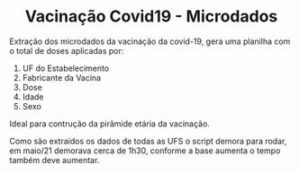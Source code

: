 <h1 align="center">Vacinação Covid19 - Microdados</h1>

Extração dos microdados da vacinação da covid-19, gera uma planilha com o total de doses aplicadas por:

1. UF do Estabelecimento
2. Fabricante da Vacina
3. Dose
4. Idade
5. Sexo

Ideal para contrução da pirâmide etária da vacinação. 

Como são extraídos os dados de todas as UFS o script demora para rodar, em maio/21 demorava cerca de 1h30, conforme a base aumenta o tempo também deve aumentar.

